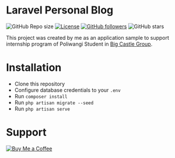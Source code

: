 # Laravel Personal Blog
![GitHub Repo size](https://img.shields.io/github/repo-size/zhanang19/laravel-personal-blog.svg)
[![License](https://img.shields.io/badge/license-MIT-yellow.svg)](https://github.com/zhanang19/laravel-personal-blog/blob/master/LICENSE)
[![GitHub followers](https://img.shields.io/github/followers/zhanang19.svg?style=social)]()
![GitHub stars](https://img.shields.io/github/stars/zhanang19/laravel-personal-blog.svg?style=social)

This project was created by me as an application sample to support internship program of Poliwangi Student in [Big Castle Group](https://bigcastle.id).

# Installation
- Clone this repository
- Configure database credentials to your `.env`
- Run `composer install`
- Run `php artisan migrate --seed`
- Run `php artisan serve`

# Support
[![Buy Me a Coffee](https://img.shields.io/badge/Donate-Buy%20Me%20a%20Coffee-orange.svg)](https://buymeacoff.ee/zhanang19)
 
